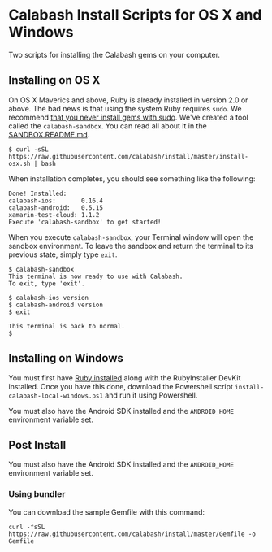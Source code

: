 # Calabash Install Scripts for OS X and Windows

Two scripts for installing the Calabash gems on your computer.

## Installing on OS X

On OS X Maverics and above, Ruby is already installed in version 2.0 or above.  The bad news is that using the system Ruby requires `sudo`.  We recommend [that you never install gems with sudo](https://github.com/calabash/calabash-ios/wiki/Best-Practice%3A--Never-install-gems-with-sudo).  We've created a tool called the `calabash-sandbox`.  You can read all about it in the [SANDBOX.README.md](SANDBOX.README.md).

```shell
$ curl -sSL https://raw.githubusercontent.com/calabash/install/master/install-osx.sh | bash
```

When installation completes, you should see something like the following:

```shell
Done! Installed:
calabash-ios:       0.16.4
calabash-android:   0.5.15
xamarin-test-cloud: 1.1.2
Execute 'calabash-sandbox' to get started!
```

When you execute `calabash-sandbox`, your Terminal window will open the
sandbox environment. To leave the sandbox and return the terminal to its
previous state, simply type `exit`.

```shell
$ calabash-sandbox
This terminal is now ready to use with Calabash.
To exit, type 'exit'.

$ calabash-ios version
$ calabash-android version
$ exit

This terminal is back to normal.
$
```


## Installing on Windows

You must first have [Ruby installed](http://rubyinstaller.org/) along with the
RubyInstaller DevKit installed. Once you have this done, download the Powershell
script `install-calabash-local-windows.ps1` and run it using Powershell.

You must also have the Android SDK installed and the `ANDROID_HOME` environment
variable set.

## Post Install

You must also have the Android SDK installed and the `ANDROID_HOME` environment
variable set.

### Using bundler

You can download the sample Gemfile with this command:

```
curl -fsSL https://raw.githubusercontent.com/calabash/install/master/Gemfile -o Gemfile
```

